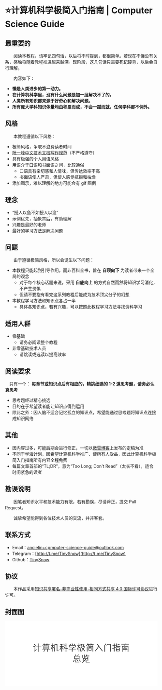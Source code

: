# ⭐️计算机科学极简入门指南 | Computer Science Guide

## 最重要的

　　阅读本教程，请牢记四句话，以后将不时提到，都很简单。若现在不懂没有关系，感触将随着教程推进越来越深。现阶段，这几句话只需要死记硬背，以后会自行理解。

　　内容如下：

- **懒是人类进步的第一动力。**
- **在计算机科学里，没有什么问题是加一层解决不了的。**
- **人类所有知识都来源于好奇心和解决问题。**
- **所有庞大学科知识体量均由积累而成，不会一蹴而就，任何学科都不例外。**

## 风格

　　本教程遵循以下风格：

- 极简风格，争取不浪费读者时间
- [阮一峰中文技术文档写作规范](https://github.com/ruanyf/document-style-guide)（不严格遵守）
- 具有极强的个人用语风格
- 用语介于口语和书面语之间，比较通俗
  - 口语具有亲切感和人情味，但传达效率不高
  - 书面语使人严肃，但使人感觉抗拒和枯燥
- 添加图示，难以理解的地方可能会有 gif 图例

## 理念

- “授人以鱼不如授人以渔”
- 示例优先，抽象其后，有助理解
- 兴趣是最好的老师
- 最好的学习方法是解决问题

## 问题

　　由于遵循极简风格，所以会诞生以下问题：

- 本教程只能起到引导作用，而非百科全书，旨在 **自顶向下** 为读者带来一个全局的观念
  - 对于每个核心话题来说，采用 **自底向上** 的方式自然而然将知识学习消化，不产生畏惧
  - 但请不要抱有看完这系列教程后能成为技术顶尖分子的幻想
- 本教程学习方法和知识点各占一半
  - 具体各知识点，若有兴趣，可以按照此教程学习方法寻找资料学习

## 适用人群

- 零基础
  - 请务必阅读整个教程
- 非零基础技术人员
  - 请跳读或选读以提高效率

## 阅读要求

　只有一个： **每章节或知识点后有相应的，精挑细选的 1-2 道思考题，请务必认真思考**

- 思考题经过精心挑选
- 目的在于希望读者能让知识点得到运用
- 除此之外：因人脑不适合记忆孤立的知识点，希望能通过思考题将知识点连接成知识网络

## 其他

- 因内容过多，可能后期会进行修正，一切以[微雪博客](https://tinysnow.github.io)上发布的定稿为准
- 不同于学海计划，因希望计算机科学推广、使所有人受益，因此计算机科学极简入门指南所有内容全程免费
- 每篇文章首部的“TL;DR”，意为“Too Long; Don't Read”（太长不看），适合时间紧急的读者

## 勘误说明

　　因笔者知识水平和技术能力有限，若有勘误，尽请斧正，提交 Pull Request。

　　诚挚希望能得到各位技术人员的交流，并非客套。

## 联系方式

- Email：[ancielin+cpmputer-science-guide@outlook.com](mailto:ancielin+cpmputer-science-guide@outlook.com)
- Telegram：[http://t.me/TinySnow](http://t.me/TinySnow)
- Github：[TinySnow](https://github.com/TinySnow)

## 协议

　　本作品采用[知识共享署名-非商业性使用-相同方式共享 4.0 国际许可协议](https://creativecommons.org/licenses/by-nc-sa/4.0/deed.zh)进行许可。

## 封面图

![](https://raw.githubusercontent.com/TinySnow/GithubImageHosting/main/blog/computer-science-guide/cover/总览.png)